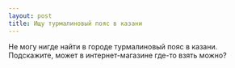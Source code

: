 ```yaml
---
layout: post 
title: Ищу турмалиновый пояс в казани 
--- 
```

Не могу нигде найти в городе турмалиновый пояс в казани. Подскажите, может в интернет-магазине где-то взять можно?